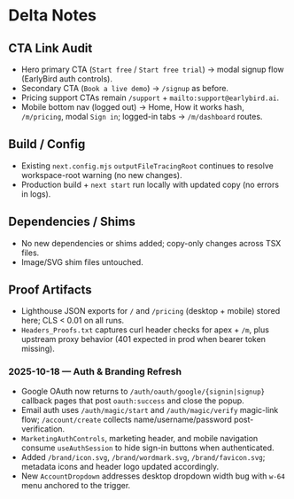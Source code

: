 # Delta Notes

## CTA Link Audit
- Hero primary CTA (`Start free` / `Start free trial`) → modal signup flow (EarlyBird auth controls).
- Secondary CTA (`Book a live demo`) → `/signup` as before.
- Pricing support CTAs remain `/support` + `mailto:support@earlybird.ai`.
- Mobile bottom nav (logged out) → Home, How it works hash, `/m/pricing`, modal `Sign in`; logged-in tabs → `/m/dashboard` routes.

## Build / Config
- Existing `next.config.mjs` `outputFileTracingRoot` continues to resolve workspace-root warning (no new changes).
- Production build + `next start` run locally with updated copy (no errors in logs).

## Dependencies / Shims
- No new dependencies or shims added; copy-only changes across TSX files.
- Image/SVG shim files untouched.

## Proof Artifacts
- Lighthouse JSON exports for `/` and `/pricing` (desktop + mobile) stored here; CLS < 0.01 on all runs.
- `Headers_Proofs.txt` captures curl header checks for apex + `/m`, plus upstream proxy behavior (401 expected in prod when bearer token missing).

### 2025-10-18 — Auth & Branding Refresh
- Google OAuth now returns to `/auth/oauth/google/{signin|signup}` callback pages that post `oauth:success` and close the popup.
- Email auth uses `/auth/magic/start` and `/auth/magic/verify` magic-link flow; `/account/create` collects name/username/password post-verification.
- `MarketingAuthControls`, marketing header, and mobile navigation consume `useAuthSession` to hide sign-in buttons when authenticated.
- Added `/brand/icon.svg`, `/brand/wordmark.svg`, `/brand/favicon.svg`; metadata icons and header logo updated accordingly.
- New `AccountDropdown` addresses desktop dropdown width bug with `w-64` menu anchored to the trigger.
